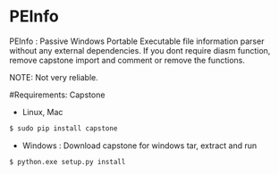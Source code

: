 # PEInfo

PEInfo : Passive Windows Portable Executable file information parser without any external dependencies. If you dont require
diasm function, remove capstone import and comment or remove the functions. 

NOTE: Not very reliable.

#Requirements: Capstone

- Linux, Mac 
```sh
$ sudo pip install capstone
```
- Windows : Download capstone for windows tar, extract and run 
```sh
$ python.exe setup.py install
```

